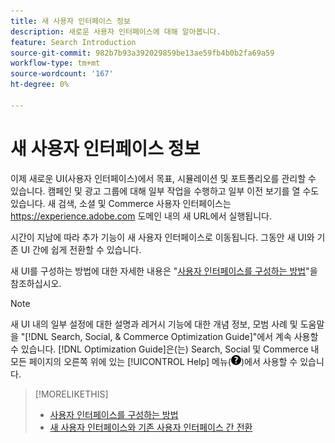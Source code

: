 ```yaml
---
title: 새 사용자 인터페이스 정보
description: 새로운 사용자 인터페이스에 대해 알아봅니다.
feature: Search Introduction
source-git-commit: 982b7b93a392029859be13ae59fb4b0b2fa69a59
workflow-type: tm+mt
source-wordcount: '167'
ht-degree: 0%

---
```


# 새 사용자 인터페이스 정보

이제 새로운 UI(사용자 인터페이스)에서 목표, 시뮬레이션 및 포트폴리오를 관리할 수 있습니다. 캠페인 및 광고 그룹에 대해 일부 작업을 수행하고 일부 이전 보기를 열 수도 있습니다. 새 검색, 소셜 및 Commerce 사용자 인터페이스는 https://experience.adobe.com 도메인 내의 새 URL에서 실행됩니다.

시간이 지남에 따라 추가 기능이 새 사용자 인터페이스로 이동됩니다. 그동안 새 UI와 기존 UI 간에 쉽게 전환할 수 있습니다.

새 UI를 구성하는 방법에 대한 자세한 내용은 &quot;[사용자 인터페이스를 구성하는 방법](/help/search-social-commerce/getting-started/user-interface.md)&quot;을 참조하십시오.

>[!NOTE]
>
>새 UI 내의 일부 설정에 대한 설명과 레거시 기능에 대한 개념 정보, 모범 사례 및 도움말을 &quot;[!DNL Search, Social, & Commerce Optimization Guide]&quot;에서 계속 사용할 수 있습니다. [!DNL Optimization Guide]은(는) Search, Social 및 Commerce 내 모든 페이지의 오른쪽 위에 있는 [!UICONTROL Help] 메뉴(![도움말 메뉴](/help/search-social-commerce/assets/help-main-menu.png "도움말 메뉴"))에서 사용할 수 있습니다.

>[!MORELIKETHIS]
>
>* [사용자 인터페이스를 구성하는 방법](/help/search-social-commerce/getting-started/user-interface.md)
>* [새 사용자 인터페이스와 기존 사용자 인터페이스 간 전환](/help/search-social-commerce/getting-started/ui-switch.md)

